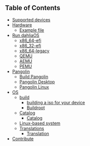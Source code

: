 <!-- This is the TOC that appears on the website. 
Links should use /docs and not .md extension. 
V7.2-->
## Table of Contents

- [Supported devices](docs/supported-devices.md)
- [Hardware](docs/hardware)
  * [Example file](docs/hardware/example%20file.md)
- [Run dahliaOS](docs/run%20dahliaOS)
  * [x86_64-efi](docs/run%20dahliaOS/x86_64-efi.md)
  * [x86_32-efi](docs/run%20dahliaOS/x86_32-efi.md)
  * [x86_64-legacy](docs/run%20dahliaOS/x86_64-legacy.md)
  * [QEMU](docs/run%20dahliaOS/qemu.md)
  * [AEMU](docs/run%20dahliaOS/aemu.md)
  * [PEMU](docs/run%20dahliaOS/pemu.md)
- [Pangolin](docs/pangolin)
  * [Build Pangolin](docs/pangolin/build_pangolin.md)
  * [Pangolin Desktop](docs/pangolin/Pangolin-Desktop.md)
  * [Pangolin Linux](docs/pangolin/pangolin-linux.md)
- [OS](docs/os)
  * [build](docs/os/build) 
    * [building a iso for your device](docs/os/build/building-a-iso-for-your-device.md)
    * [Buildroot](docs/os/build/buildroot.md)
  * [Catalog](docs/os/catalog)
    * [Catalog](docs/os/catalog/catalog.md)
  * [Linux-based system](docs/os/linux-based.md)
  * [Translations](docs/os/translations)
    * [Translation](docs/os/translations/translation.md)
- [Contribute](docs/CONTRIBUTING.md)
